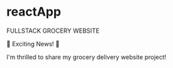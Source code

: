 # reactApp
FULLSTACK GROCERY WEBSITE

🚀 Exciting News! 🚀

I'm thrilled to share my grocery delivery website project!


